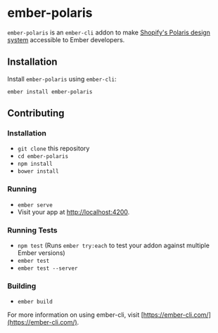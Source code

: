 # ember-polaris

`ember-polaris` is an `ember-cli` addon to make [Shopify's Polaris design system](https://polaris.shopify.com/) accessible to Ember developers.

## Installation

Install `ember-polaris` using `ember-cli`:

    ember install ember-polaris

## Contributing
### Installation

* `git clone` this repository
* `cd ember-polaris`
* `npm install`
* `bower install`

### Running

* `ember serve`
* Visit your app at [http://localhost:4200](http://localhost:4200).

### Running Tests

* `npm test` (Runs `ember try:each` to test your addon against multiple Ember versions)
* `ember test`
* `ember test --server`

### Building

* `ember build`

For more information on using ember-cli, visit [https://ember-cli.com/](https://ember-cli.com/).
